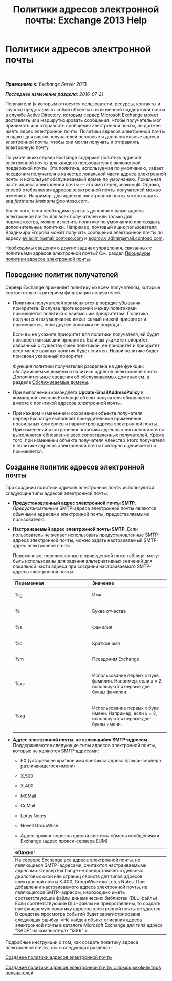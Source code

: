 ﻿---
title: 'Политики адресов электронной почты: Exchange 2013 Help'
TOCTitle: Политики адресов электронной почты
ms:assetid: b63b63bb-6faf-4337-8441-50bc64b49bb8
ms:mtpsurl: https://technet.microsoft.com/ru-ru/library/Bb232171(v=EXCHG.150)
ms:contentKeyID: 50488978
ms.date: 05/22/2018
mtps_version: v=EXCHG.150
ms.translationtype: MT
---

# Политики адресов электронной почты

 

_**Применимо к:** Exchange Server 2013_

_**Последнее изменение раздела:** 2016-07-21_

Получатели (к которым относятся пользователи, ресурсы, контакты и группы) представляют собой объекты с включенной поддержкой почты в службе Active Directory, которым сервер Microsoft Exchange может доставлять или маршрутизировать сообщения. Чтобы получатель мог принимать или отправлять сообщения электронной почты, он должен иметь адрес электронной почты. Политики адресов электронной почты создают для ваших получателей основные и дополнительные адреса электронной почты, чтобы они могли получать и отправлять электронную почту.

По умолчанию сервер Exchange содержит политику адресов электронной почты для каждого пользователя с включенной поддержкой почты. Эта политика, используемая по умолчанию, задает псевдоним получателя в качестве локальной части адреса электронной почты и использует обслуживаемый домен по умолчанию. Локальная часть адреса электронной почты — это имя перед знаком @. Однако, способ отображения адресов электронной почты получателей можно изменить. Например, для адресов электронной почты можно задать вид *firstname*.*lastname*@contoso.com.

Более того, если необходимо указать дополнительные адреса электронной почты для всех получателей или только для подмножества, можно изменить политику по умолчанию или создать дополнительные политики. Например, почтовый ящик пользователя Владимира Егорова может получать сообщения электронной почты по адресу evladimir@mail.contoso.com и egorov.vladimir@mail.contoso.com.

Необходимы сведения о других задачах управления, связанных с политиками адресов электронной почты? См. раздел [Процедуры политики адресов электронной почты](email-address-policy-procedures-exchange-2013-help.md).

## Поведение политик получателей

Сервер Exchange применяет политику ко всем получателям, которые соответствуют критериям фильтрации получателей.

  - Политики получателей применяются в порядке убывания приоритета. В случае противоречий между политиками применяется политика с наивысшим приоритетом. Политика получателя по умолчанию имеет самый низкий приоритет и применяется, если другие политики не подходят.
    
    Если вы не укажете приоритет для политики получателя, ей будет присвоен наивысший приоритет. Если вы укажете приоритет, связанный с существующей политикой, ее приоритет и приоритет всех менее важных политик будет снижен. Новой политике будет присвоен указанный приоритет.
    
    Функция политики получателей разделена на две функции: обслуживаемые домены и политики адресов электронной почты. Дополнительные сведения об обслуживаемых доменах см. в разделе [Обслуживаемые домены](accepted-domains-exchange-2013-help.md).

  - При выполнении командлета **Update-EmailAddressPolicy** в командной консоли Exchange объект получателя обновляется вместе с политикой адресов электронной почты.

  - При каждом изменении и сохранении объекта получателя сервер Exchange выполняет принудительное применение правильных критериев и параметров адреса электронной почты. При изменении и сохранении политики адресов электронной почты выполняется обновление всех сопоставленных получателей. Кроме того, при изменении объекта получателя членство этого получателя в политике адресов электронной почты повторно оценивается и применяется.

## Создание политик адресов электронной почты

При создании политики адресов электронной почты используются следующие типы адресов электронной почты:

  - **Предустановленный адрес электронной почты SMTP**. *Предустановленные* SMTP-адреса электронной почты являются обычными адресами электронной почты, предоставляемыми пользователю.

  - **Настраиваемый адрес электронной почты SMTP**. Если пользователь не желает использовать предустановленные SMTP-адреса электронной почты, можно задать настраиваемый SMTP-адрес электронной почты.
    
    Переменные, перечисленные в приведенной ниже таблице, могут быть использованы для задания альтернативных значений для локальной части адреса при создании настраиваемого SMTP-адреса электронной почты.
    
    
    <table>
    <colgroup>
    <col style="width: 50%" />
    <col style="width: 50%" />
    </colgroup>
    <thead>
    <tr class="header">
    <th>Переменная</th>
    <th>Значение</th>
    </tr>
    </thead>
    <tbody>
    <tr class="odd">
    <td><p>%g</p></td>
    <td><p>Имя</p></td>
    </tr>
    <tr class="even">
    <td><p>%i</p></td>
    <td><p>Буква отчества</p></td>
    </tr>
    <tr class="odd">
    <td><p>%s</p></td>
    <td><p>Фамилия</p></td>
    </tr>
    <tr class="even">
    <td><p>%d</p></td>
    <td><p>Краткое имя</p></td>
    </tr>
    <tr class="odd">
    <td><p>%m</p></td>
    <td><p>Псевдоним Exchange</p></td>
    </tr>
    <tr class="even">
    <td><p>%<em>x</em>s</p></td>
    <td><p>Использование первых <em>x</em> букв фамилии. Например, если <em>x</em> = 2, используются первые две буквы фамилии.</p></td>
    </tr>
    <tr class="odd">
    <td><p>%<em>x</em>g</p></td>
    <td><p>Использование первых <em>x</em> букв имени. Например, если <em>x</em> = 2, используются первые две буквы имени.</p></td>
    </tr>
    </tbody>
    </table>


  - **Адрес электронной почты, не являющийся SMTP-адресом**. Поддерживаются следующие типы адресов электронной почты, которые не являются SMTP-адресами:
    
      - EX (устаревшее краткое имя префикса адреса прокси-сервера различающегося имени)
    
      - X.500
    
      - X.400
    
      - MSMail
    
      - CcMail
    
      - Lotus Notes
    
      - Novell GroupWise
    
      - Адрес прокси-сервера единой системы обмена сообщениями Exchange (адрес прокси-сервера EUM)
    
    <table>
    <thead>
    <tr class="header">
    <th><img src="images/Dd876857.important(EXCHG.150).gif" title="Важно" alt="Важно" />Важно!</th>
    </tr>
    </thead>
    <tbody>
    <tr class="odd">
    <td>На сервере Exchange все адреса электронной почты, не являющиеся SMTP-адресами, считаются настраиваемыми адресами. Сервер Exchange не предоставляет отдельных диалоговых окон или страниц свойств для типов адресов электронной почты X.400, GroupWise или Lotus Notes. При добавлении настраиваемого адреса электронной почты, не являющегося SMTP-адресом, необходимо иметь соответствующие файлы динамических библиотек (DLL-файлы). Если соответствующие DLL-файлы не предоставлены, то создать настраиваемую политику адресов электронной почты не удастся. В средстве просмотра событий будет зарегистрирована следующая ошибка: «Не найден объект описания адреса электронной почты в каталоге Microsoft Exchange для типа адреса &quot;SADF&quot; на компьютерах &quot;i386&quot;.»</td>
    </tr>
    </tbody>
    </table>


Подробные инструкции о том, как создать политику адреса электронной почты, см. в следующих разделах:

[Создание политики адресов электронной почты](create-an-email-address-policy-exchange-2013-help.md)

[Создание политики адресов электронной почты с помощью фильтров получателей](create-an-email-address-policy-by-using-recipient-filters-exchange-2013-help.md)

